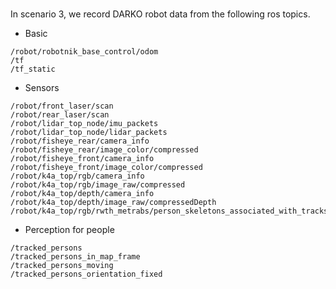 # 
In scenario 3, we record DARKO robot data from the following ros topics.

* Basic
```
/robot/robotnik_base_control/odom
/tf 
/tf_static
```
* Sensors
```
/robot/front_laser/scan
/robot/rear_laser/scan 
/robot/lidar_top_node/imu_packets 
/robot/lidar_top_node/lidar_packets
/robot/fisheye_rear/camera_info 
/robot/fisheye_rear/image_color/compressed 
/robot/fisheye_front/camera_info 
/robot/fisheye_front/image_color/compressed
/robot/k4a_top/rgb/camera_info 
/robot/k4a_top/rgb/image_raw/compressed 
/robot/k4a_top/depth/camera_info 
/robot/k4a_top/depth/image_raw/compressedDepth
/robot/k4a_top/rgb/rwth_metrabs/person_skeletons_associated_with_tracks
```
* Perception for people
```
/tracked_persons 
/tracked_persons_in_map_frame 
/tracked_persons_moving 
/tracked_persons_orientation_fixed 
```
